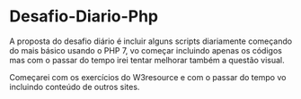 # Desafio-Diario-Php

<p>
A proposta do desafio diário é incluir alguns scripts diariamente começando do mais básico usando o PHP 7, vo começar incluindo apenas os códigos mas com o passar do tempo irei tentar melhorar também a questão visual.</p>


<p>Começarei com os exercícios do W3resource e com o passar do tempo vo incluindo conteúdo de outros sites.</p>